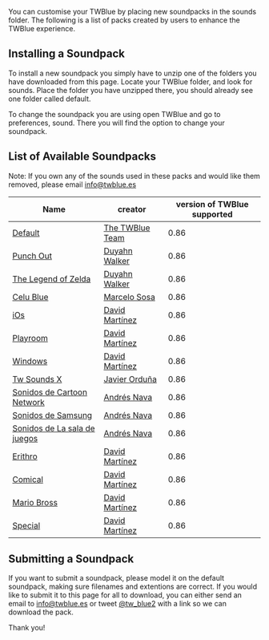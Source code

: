 <!-- 
.. title: Soundpacks for TWBlue
.. slug: soundpacks
.. date: 2016-10-03 05:09:19 UTC-05:00
.. tags: 
.. category: 
.. link: 
.. description: 
.. type: text
-->

You can customise your TWBlue by placing new soundpacks in the sounds folder. The following is a list of packs created by users to enhance the TWBlue experience.

Installing a Soundpack
----------------------

To install a new soundpack you simply have to unzip one of the folders you have downloaded from this page. Locate your TWBlue folder, and look for sounds. Place the folder you have unzipped there, you should already see one folder called default.

To change the soundpack you are using open TWBlue and go to preferences, sound. There you will find the option to change your soundpack.

List of Available Soundpacks
----------------------------

Note: If you own any of the sounds used in these packs and would like them removed, please email <info@twblue.es>

Name | creator | version of TWBlue supported
  ----------------------------------------------------------------------------------------------------------| ---------------------------------------------------- | -----------------------------
[Default](http://twblue.es/extra-contents/soundpacks/default.zip) | [The TWBlue Team](https://twitter.com/tw_blue2) | 0.86
[Punch Out](http://twblue.es/extra-contents/soundpacks/punch-out.zip) | [Duyahn Walker](https://twitter.com/themusicman08) | 0.86
[The Legend of Zelda](http://twblue.es/extra-contents/soundpacks/the-legend-of-zelda.zip) | [Duyahn Walker](https://twitter.com/themusicman08) | 0.86
[Celu Blue](http://twblue.es/extra-contents/soundpacks/celu-blue.zip) | [Marcelo Sosa](https://twitter.com/marcedsosa) | 0.86
[iOs](http://twblue.es/extra-contents/soundpacks/ios.zip) | [David Martínez](https://twitter.com/JMundstok) | 0.86
[Playroom](http://twblue.es/extra-contents/soundpacks/playroom.zip) | [David Martínez](https://twitter.com/JMundstok) | 0.86
[Windows](http://twblue.es/extra-contents/soundpacks/windows.zip) | [David Martínez](https://twitter.com/JMundstok) | 0.86
[Tw Sounds X](http://twblue.es/extra-contents/soundpacks/tw-sounds-x.zip) | [Javier Orduña](https://twitter.com/xaverius84) | 0.86
[Sonidos de Cartoon Network](http://twblue.es/extra-contents/soundpacks/sonidos-cartoon-network.zip) | [Andrés Nava](https://twitter.com/andresnava28) | 0.86
[Sonidos de Samsung](http://twblue.es/extra-contents/soundpacks/sonidos-de-samsung.zip) | [Andrés Nava](https://twitter.com/andresnava28) | 0.86
[Sonidos de La sala de juegos](http://twblue.es/extra-contents/soundpacks/sonidos-la-sala-de-juegos.zip) | [Andrés Nava](https://twitter.com/andresnava28)  | 0.86
[Erithro](http://twblue.es/extra-contents/soundpacks/erithro.zip) | [David Martínez](https://twitter.com/DavithZahot) | 0.86
[Comical](http://twblue.es/extra-contents/soundpacks/comical.zip) |  [David Martínez](https://twitter.com/DavithZahot) | 0.86
[Mario Bross](http://twblue.es/extra-contents/soundpacks/mario-bross.zip) | [David Martínez](https://twitter.com/DavithZahot) | 0.86
[Special](http://twblue.es/extra-contents/soundpacks/special.zip) | [David Martínez](https://twitter.com/DavithZahot) | 0.86

Submitting a Soundpack
----------------------

If you want to submit a soundpack, please model it on the default soundpack, making sure filenames and extentions are correct. If you would like to submit it to this page for all to download, you can either send an email to <info@twblue.es> or tweet [@tw\_blue2](https://twitter.com/tw_blue2) with a link so we can download the pack.

Thank you!